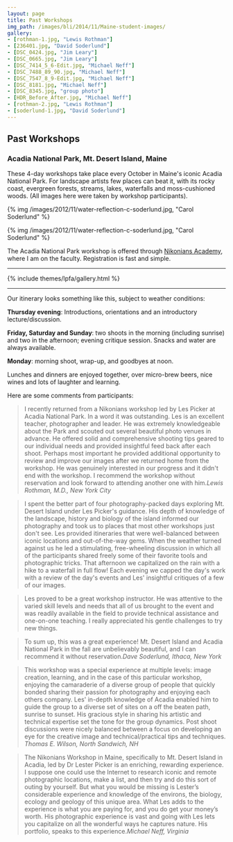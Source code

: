 ```yaml
---
layout: page
title: Past Workshops
img_path: /images/bli/2014/11/Maine-student-images/
gallery:
- [rothman-1.jpg, "Lewis Rothman"]
- [236401.jpg, "David Soderlund"]
- [DSC_0424.jpg, "Jim Leary"]
- [DSC_0665.jpg, "Jim Leary"]
- [DSC_7414_5_6-Edit.jpg, "Michael Neff"]
- [DSC_7488_89_90.jpg, "Michael Neff"]
- [DSC_7547_8_9-Edit.jpg, "Michael Neff"]
- [DSC_8181.jpg, "Michael Neff"]
- [DSC_8345.jpg, "group photo"]
- [HDR_Before_After.jpg, "Michael Neff"]
- [rothman-2.jpg, "Lewis Rothman"]
- [soderlund-1.jpg, "David Soderlund"]
---
```


## Past Workshops

### Acadia National Park, Mt. Desert Island, Maine

These 4-day workshops take place every October in Maine's iconic Acadia National Park. For landscape artists few places can beat it, with its rocky coast, evergreen forests, streams, lakes, waterfalls and moss-cushioned woods. (All images here were taken by workshop participants). 

{% img /images/2012/11/water-reflection-c-soderlund.jpg, "Carol Soderlund" %}

{% img /images/2012/11/water-reflection-c-soderlund.jpg, "Carol Soderlund" %}

The Acadia National Park workshop is offered through [Nikonians Academy](http://www.nikoniansacademy.com/viewFacultyPage.html?page_id=7), where I am on the faculty. Registration is fast and simple. 

___

{% include themes/lpfa/gallery.html %}

___

Our itinerary looks something like this, subject to weather conditions:

**Thursday evening**: Introductions, orientations and an introductory lecture/discussion. 

**Friday, Saturday and Sunday**: two shoots in the morning (including sunrise) and two in the afternoon; evening critique session. Snacks and water are always available. 

**Monday**: morning shoot, wrap-up, and goodbyes at noon. 

Lunches and dinners are enjoyed together, over micro-brew beers, nice wines and lots of laughter and learning. 


Here are some comments from participants:

> I recently returned from a Nikonians workshop led by Les Picker at Acadia National Park. In a word it was outstanding. Les is an excellent teacher, photographer and leader. He was extremely knowledgeable about the Park and scouted out several beautiful photo venues in advance. He offered solid and comprehensive shooting tips geared to our individual needs and provided insightful feed back after each shoot. Perhaps most important he provided additional opportunity to review and improve our images after we returned home from the workshop. He was genuinely interested in our progress and it didn't end with the workshop. I recommend the workshop without reservation and look forward to attending another one with him.<cite>Lewis Rothman, M.D., New York City</cite>


>  I spent the better part of four photography-packed days exploring Mt. Desert Island under Les Picker's guidance. His depth of knowledge of the landscape, history and biology of the island informed our photography and took us to places that most other workshops just don't see. Les provided itineraries that were well-balanced between iconic locations and out-of-the-way gems. When the weather turned against us he led a stimulating, free-wheeling discussion in which all of the participants shared freely some of their favorite tools and photographic tricks. That afternoon we capitalized on the rain with a hike to a waterfall in full flow! Each evening we capped the day's work with a review of the day's events and Les' insightful critiques of a few of our images.

> Les proved to be a great workshop instructor. He was attentive to the varied skill levels and needs that all of us brought to the event and was readily available in the field to provide technical assistance and one-on-one teaching. I really appreciated his gentle challenges to try new things.

> To sum up, this was a great experience! Mt. Desert Island and Acadia National Park in the fall are unbelievably beautiful, and I can recommend it without reservation.<cite>Dave Soderlund, Ithaca, New York</cite>

> This workshop was a special experience at multiple levels: image creation, learning, and in the case of this particular workshop, enjoying the camaraderie of a diverse group of people that quickly bonded sharing their passion for photography and enjoying each others company. Les' in-depth knowledge of Acadia enabled him to guide the group to a diverse set of sites on a off the beaten path, sunrise to sunset.  His gracious style in sharing his artistic and technical expertise set the tone for the group dynamics. Post shoot discussions were nicely balanced between a focus on developing an eye for the creative image and technical/practical tips and techniques. <cite>Thomas E. Wilson, North Sandwich, NH</cite>

> The Nikonians Workshop in Maine, specifically to Mt. Desert Island in Acadia, led by Dr Lester Picker is an enriching, rewarding experience.  I suppose one could use the Internet to research iconic and remote photographic locations, make a list, and then try and do this sort of outing by yourself. But what you would be missing is Lester’s considerable experience and knowledge of the environs, the biology, ecology and geology of this unique area. What Les adds to the experience is what you are paying for, and you do get your money’s worth. His photographic experience is vast and going with Les lets you capitalize on all the wonderful ways he captures nature. His portfolio, speaks to this experience.<cite>Michael Neff, Virginia</cite>
